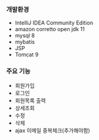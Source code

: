 ### 개발환경
- IntelliJ IDEA Community Edition  
- amazon corretto open jdk 11
- mysql 8
- mybatis
- JSP
- Tomcat 9

### 주요 기능
- 회원가입
- 로그인
- 회원목록 출력
- 상세조회
- 수정
- 삭제
- ajax 이메일 중복체크(추가해야함)
